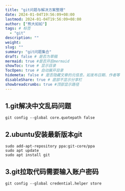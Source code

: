 ```yaml
---
title: "git问题与解决方案整理"
date: 2024-01-04T19:56:09+08:00
lastmod: 2024-01-04T19:56:09+08:00
author: ["熊大如如"]
tags: # 标签
  - "git"
description: ""
weight:
slug: ""
summary: "git问题集合"
draft: false # 是否为草稿
mermaid: true #是否开启mermaid
showToc: true # 显示目录
TocOpen: true # 自动展开目录
hidemeta: false # 是否隐藏文章的元信息，如发布日期、作者等
disableShare: true # 底部不显示分享栏
showbreadcrumbs: true #顶部显示路径
---
```


## 1.git解决中文乱码问题
```
git config --global core.quotepath false
```

## 2.ubuntu安装最新版本git
```
sudo add-apt-repository ppa:git-core/ppa
sudo apt update
sudo apt install git
```

## 3.git拉取代码需要输入账户密码
``` 
git config --global credential.helper store
```
